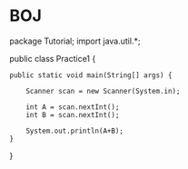 # BOJ

package Tutorial;
import java.util.*;

public class Practice1 {

	public static void main(String[] args) {
		
		Scanner scan = new Scanner(System.in);
		
		int A = scan.nextInt();
		int B = scan.nextInt();
		
		System.out.println(A+B);
	}

}
